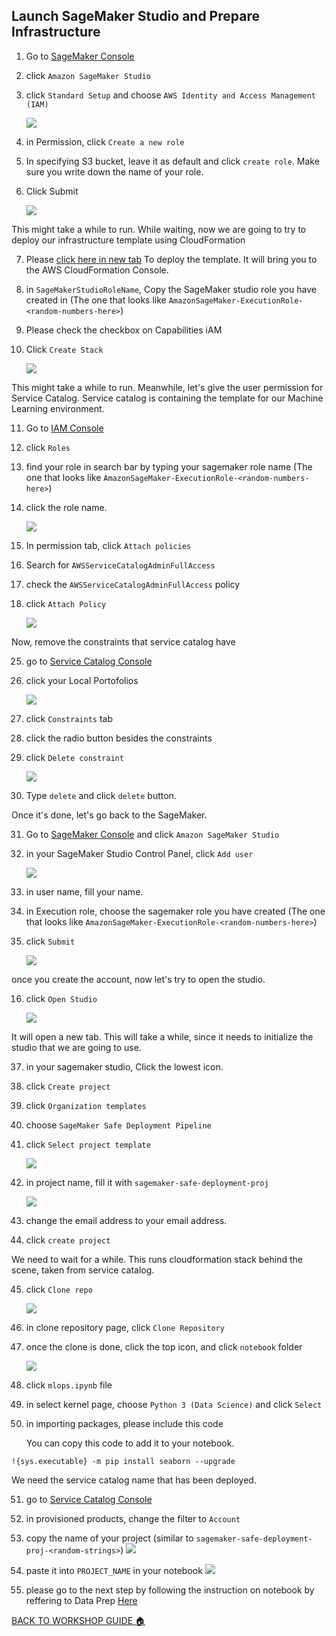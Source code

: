 ## Launch SageMaker Studio and Prepare Infrastructure

1. Go to [SageMaker Console](https://console.aws.amazon.com/sagemaker/home?region=us-east-1#/)
2. click `Amazon SageMaker Studio`
3. click `Standard Setup` and choose `AWS Identity and Access Management (IAM)`

    ![](../images/PrepareInfra/3.png)

4. in Permission, click `Create a new role`
5. In specifying S3 bucket, leave it as default and click `create role`. Make sure you write down the name of your role.
6. Click Submit

    ![](../images/PrepareInfra/6.png)


This might take a while to run. While waiting, now we are going to try to deploy our infrastructure template using CloudFormation

7. Please [click here in new tab](https://us-east-1.console.aws.amazon.com/cloudformation/home?region=us-east-1#/stacks/quickcreate?templateUrl=https%3A%2F%2Famazon-sagemaker-safe-deployment-pipeline.s3.amazonaws.com%2Fstudio.yml&stackName=mlops-studio&param_PipelineBucket=amazon-sagemaker-safe-deployment-pipeline) To deploy the template. It will bring you to the AWS CloudFormation Console.
8. in `SageMakerStudioRoleName`, Copy the SageMaker studio role you have created in (The one that looks like `AmazonSageMaker-ExecutionRole-<random-numbers-here>`)
9. Please check the checkbox on Capabilities iAM
10. Click `Create Stack`

    ![](../images/PrepareInfra/10.png)


This might take a while to run. Meanwhile, let's give the user permission for Service Catalog. Service catalog is containing the template for our Machine Learning environment.

11. Go to [IAM Console](https://console.aws.amazon.com/iam/home?region=us-east-1#)
12. click `Roles`
13. find your role in search bar by typing your sagemaker role name (The one that looks like `AmazonSageMaker-ExecutionRole-<random-numbers-here>`)
14. click the role name.

    ![](../images/PrepareInfra/14.png)

15. In permission tab, click `Attach policies`
16. Search for `AWSServiceCatalogAdminFullAccess`
17. check the `AWSServiceCatalogAdminFullAccess` policy
18. click `Attach Policy`

    ![](../images/PrepareInfra/18.png)

Now, remove the constraints that service catalog have

25. go to [Service Catalog Console](https://console.aws.amazon.com/servicecatalog/home?region=us-east-1#portfolios?activeTab=localAdminPortfolios)
26. click your Local Portofolios

    ![](../images/PrepareInfra/26.png)

27. click `Constraints` tab
28. click the radio button besides the constraints
29. click `Delete constraint`

    ![](../images/PrepareInfra/29.png)

30. Type `delete` and click `delete` button.

Once it's done, let's go back to the SageMaker.

31. Go to [SageMaker Console](https://console.aws.amazon.com/sagemaker/home?region=us-east-1#/landing) and click `Amazon SageMaker Studio`
32. in your SageMaker Studio Control Panel, click `Add user`

    ![](../images/PrepareInfra/32.png)

33. in user name, fill your name.
34. in Execution role, choose the sagemaker role you have created (The one that looks like `AmazonSageMaker-ExecutionRole-<random-numbers-here>`)
35. click `Submit`

    ![](../images/PrepareInfra/35.png)

once you create the account, now let's try to open the studio.

16. click `Open Studio`

    ![](../images/PrepareInfra/36.png)

It will open a new tab. This will take a while, since it needs to initialize the studio that we are going to use.

37. in your sagemaker studio, Click the lowest icon.
38. click `Create project`
39. click `Organization templates`
40. choose `SageMaker Safe Deployment Pipeline`
41. click `Select project template`

    ![](../images/PrepareInfra/41.png)

42. in project name, fill it with `sagemaker-safe-deployment-proj`

    ![](../images/PrepareInfra/42.png)

43. change the email address to your email address.
44. click `create project`

We need to wait for a while. This runs cloudformation stack behind the scene, taken from service catalog.

45. click `Clone repo`

    ![](../images/PrepareInfra/45.png)

46. in clone repository page, click `Clone Repository`
47. once the clone is done, click the top icon, and click `notebook` folder

    ![](../images/PrepareInfra/47.png)

48. click `mlops.ipynb` file
49. in select kernel page, choose `Python 3 (Data Science)` and click `Select`
50. in importing packages, please include this code

    

    You can copy this code to add it to your notebook.

```
!{sys.executable} -m pip install seaborn --upgrade
```

We need the service catalog name that has been deployed.

51. go to [Service Catalog Console](https://console.aws.amazon.com/servicecatalog/home?region=us-east-1#provisioned-products)
52. in provisioned products, change the filter to `Account`
53. copy the name of your project (similar to `sagemaker-safe-deployment-proj-<random-strings>`)
    ![](../images/PrepareInfra/53.png)

54. paste it into `PROJECT_NAME` in your notebook
    ![](../images/PrepareInfra/54.png)

55. please go to the next step by following the instruction on notebook by reffering to Data Prep [Here](https://mlops-safe-deployment-pipeline.workshop.aws/01_data_prep.html)

[BACK TO WORKSHOP GUIDE :house:](../README.md)
